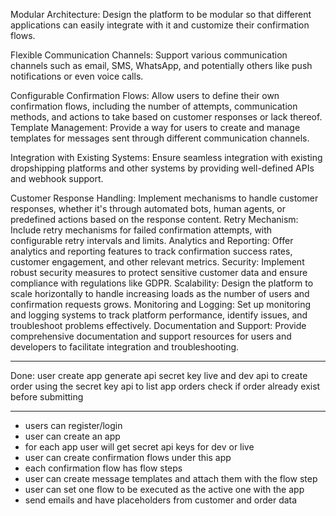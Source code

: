 Modular Architecture: Design the platform to be modular so that different applications can easily integrate with it and customize their confirmation flows.

Flexible Communication Channels: Support various communication channels such as email, SMS, WhatsApp, and potentially others like push notifications or even voice calls.

Configurable Confirmation Flows: Allow users to define their own confirmation flows, including the number of attempts, communication methods, and actions to take based on customer responses or lack thereof.
Template Management: Provide a way for users to create and manage templates for messages sent through different communication channels.

Integration with Existing Systems: Ensure seamless integration with existing dropshipping platforms and other systems by providing well-defined APIs and webhook support.

Customer Response Handling: Implement mechanisms to handle customer responses, whether it's through automated bots, human agents, or predefined actions based on the response content.
Retry Mechanism: Include retry mechanisms for failed confirmation attempts, with configurable retry intervals and limits.
Analytics and Reporting: Offer analytics and reporting features to track confirmation success rates, customer engagement, and other relevant metrics.
Security: Implement robust security measures to protect sensitive customer data and ensure compliance with regulations like GDPR.
Scalability: Design the platform to scale horizontally to handle increasing loads as the number of users and confirmation requests grows.
Monitoring and Logging: Set up monitoring and logging systems to track platform performance, identify issues, and troubleshoot problems effectively.
Documentation and Support: Provide comprehensive documentation and support resources for users and developers to facilitate integration and troubleshooting.

---

Done:
user create app
generate api secret key live and dev
api to create order using the secret key
api to list app orders
check if order already exist before submitting

---

- users can register/login
- user can create an app
- for each app user will get secret api keys for dev or live
- user can create confirmation flows under this app
- each confirmation flow has flow steps
- user can create message templates and attach them with the flow step
- user can set one flow to be executed as the active one with the app
- send emails and have placeholders from customer and order data
